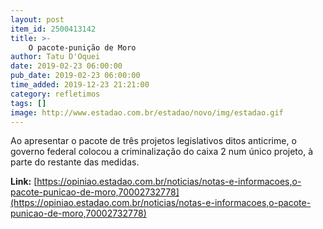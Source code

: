 ```yaml
---
layout: post
item_id: 2500413142
title: >-
    O pacote-punição de Moro
author: Tatu D'Oquei
date: 2019-02-23 06:00:00
pub_date: 2019-02-23 06:00:00
time_added: 2019-12-23 21:21:00
category: refletimos
tags: []
image: http://www.estadao.com.br/estadao/novo/img/estadao.gif
---
```


Ao apresentar o pacote de três projetos legislativos ditos anticrime, o governo federal colocou a criminalização do caixa 2 num único projeto, à parte do restante das medidas.

**Link:** [https://opiniao.estadao.com.br/noticias/notas-e-informacoes,o-pacote-punicao-de-moro,70002732778](https://opiniao.estadao.com.br/noticias/notas-e-informacoes,o-pacote-punicao-de-moro,70002732778)

